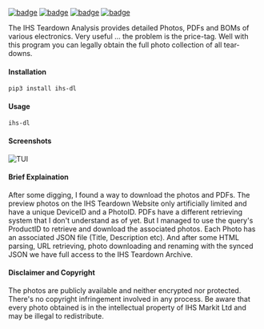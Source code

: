 [![badge](https://img.shields.io/pypi/v/ihs-dl.svg?style=flat-square)](https://pypi.org/project/ihs-dl/)
[![badge](https://img.shields.io/github/license/DerNuntius/IHS-Teardown-Downloader?style=flat-square)](https://github.com/DerNuntius/IHS-Teardown-Downloader/blob/master/LICENSE)
[![badge](https://img.shields.io/badge/repo-GitHub-brightgreen?style=flat-square)](https://github.com/DerNuntius/IHS-Teardown-Downloader)
[![badge](https://img.shields.io/badge/donate-PayPal-blue?style=flat-square)](https://www.paypal.com/cgi-bin/webscr?cmd=_s-xclick&hosted_button_id=ZD45HXTV3VTVY&source=url)

The IHS Teardown Analysis provides detailed Photos, PDFs and BOMs of various electronics. Very useful ... the problem is the price-tag. Well with this program you can legally obtain the full photo collection of all tear-downs.

#### Installation

```pip3 install ihs-dl```

#### Usage

```ihs-dl```

#### Screenshots
![TUI](https://raw.githubusercontent.com/DerNuntius/IHS-Teardown-Downloader/master/images/screenshot.png)
#### Brief Explaination

After some digging, I found a way to download the photos and PDFs.
The preview photos on the IHS Teardown Website only artificially limited and have a unique DeviceID and a PhotoID.
PDFs have a different retrieving system that I don't understand as of yet.
But I managed to use the query's ProductID to retrieve and download the associated photos. Each Photo has an associated JSON file (Title, Description etc). And after some HTML parsing, URL retrieving, photo downloading and renaming with the synced JSON we have full access to the IHS Teardown Archive.

#### Disclaimer and Copyright

The photos are publicly available and neither encrypted nor protected. There's no copyright infringement involved in any process. 
Be aware that every photo obtained is in the intellectual property of IHS Markit Ltd and may be illegal to redistribute.

